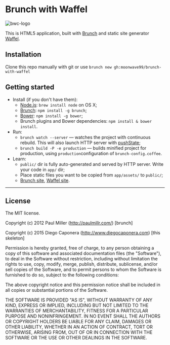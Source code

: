 # Brunch with Waffel
![bwc-logo](http://brunch.io/images/svg/brunch.svg)

This is HTML5 application, built with
[Brunch](http://brunch.io) and static site generator [Waffel](http://moonwave99.github.io/waffel).

## Installation
Clone this repo manually with git or use `brunch new gh:moonwave99/brunch-with-waffel`

## Getting started
* Install (if you don't have them):
    * [Node.js](http://nodejs.org): `brew install node` on OS X;
    * [Brunch](http://brunch.io): `npm install -g brunch`;
    * [Bower](http://bower.io): `npm install -g bower`;
    * Brunch plugins and Bower dependencies: `npm install & bower install`.
* Run:
    * `brunch watch --server` — watches the project with continuous rebuild. This will also launch HTTP server with [pushState](https://developer.mozilla.org/en-US/docs/Web/Guide/API/DOM/Manipulating_the_browser_history);
    * `brunch build -P -e production` — builds minified project for production, using `production`configuration of `brunch-config.coffee`.
* Learn:
    * `public/` dir is fully auto-generated and served by HTTP server.  Write your code in `app/` dir;
    * Place static files you want to be copied from `app/assets/` to `public/`;
    * [Brunch site](http://brunch.io), [Waffel site](http://moonwave99.github.io/waffel).

---------------
## License
The MIT license.

Copyright (c) 2012 Paul Miller (http://paulmillr.com/) [brunch]

Copyright (c) 2015 Diego Caponera (http://www.diegocaponera.com) [this skeleton]

Permission is hereby granted, free of charge, to any person obtaining a copy of
this software and associated documentation files (the "Software"), to deal in
the Software without restriction, including without limitation the rights to
use, copy, modify, merge, publish, distribute, sublicense, and/or sell copies
of the Software, and to permit persons to whom the Software is furnished to do
so, subject to the following conditions:

The above copyright notice and this permission notice shall be included in all
copies or substantial portions of the Software.

THE SOFTWARE IS PROVIDED "AS IS", WITHOUT WARRANTY OF ANY KIND, EXPRESS OR
IMPLIED, INCLUDING BUT NOT LIMITED TO THE WARRANTIES OF MERCHANTABILITY,
FITNESS FOR A PARTICULAR PURPOSE AND NONINFRINGEMENT. IN NO EVENT SHALL THE
AUTHORS OR COPYRIGHT HOLDERS BE LIABLE FOR ANY CLAIM, DAMAGES OR OTHER
LIABILITY, WHETHER IN AN ACTION OF CONTRACT, TORT OR OTHERWISE, ARISING FROM,
OUT OF OR IN CONNECTION WITH THE SOFTWARE OR THE USE OR OTHER DEALINGS IN THE
SOFTWARE.